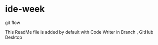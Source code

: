 # ide-week
git flow

This ReadMe file is added by default with Code Writer in Branch , GitHub Desktop
